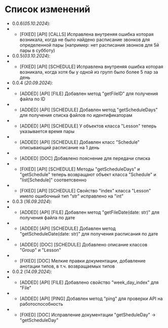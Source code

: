 # Список изменений
- 0.0.6(_05.10.2024_):
- - [FIXED] [API] [CALLS] Исправлена внутреняя ошибка которая возникала, когда не было найдено расписание звонков для определенной пары (например: нет расписания звонков для 5й пары в субботу)
- 0.0.5(_03.10.2024_):
- - [FIXED] [API] [SCHEDULE] Исправлена внутреняя ошибка которая возникала, когда хотя бы у одной из групп было более 5 пар за день
- 0.0.4 (_20.09.2024_):
- - [ADDED] [API] [FILE] Добавлен метод "getFileID" для получения файла по ID
- - [ADDED] [API] [SCHEDULE] Добавлен метод "getScheduleDays" для получения списка файлов по идентификаторам
- - [ADDED] [API] [SCHEDULE] У объектов класса "Lesson" теперь указывается время пары
- - [ADDED] [API] [SCHEDULE] Добавлен класс "Schedule" описывающий расписание на 1 день 
- - [ADDED] [DOC] Добавлено пояснение для передачи списка
- - [FIXED] [API] [SCHEDULE] Методы "getScheduleDays" и "getSchedule" теперь возвращают объект класса "Schedule" и "list[Schedule]" соответсвенно 
- - [FIXED] [API] [SCHEDULE] Свойство "index" класса "Lesson" имело ошибочный тип "str" исправлено на "int"
- 0.0.3 (_16.09.2024_):
- - [ADDED] [API] [FILE] Добавлен метод "getFileDate(date: str)" для получения файла по дате
- - [ADDED] [API] [SCHEDULE] Добавлен метод "getScheduleDate(date: str)" для получения расписания по дате
- - [ADDED] [DOC] [SCHEDULE] Добавлено описание классов "Group" и "Lesson"
- - [FIXED] [DOC] Мелкие правки документации, добавление анотации типов, в т.ч. возвращаемых типов
- 0.0.2 (_14.09.2024_): 
- - [ADDED] [API] [FILE] Добавлено свойство "week_day_index" для "File"
- - [ADDED] [API] [PING] Добавлен метод "ping" для проверки API на работоспособность
- - [FIXED] [DOC] Исправление документации "getSheduleDay" -> "getScheduleDay" 
